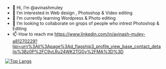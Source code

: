 - 👋 Hi, I’m @avinashmuley
- 👀 I’m interested in Web design , Photoshop & Video editing
- 🌱 I’m currently learning Wordpress & Photo editing
- 💞️ I’m looking to collaborate on grops of people who intrest Photoshop & Editing
- 📫 How to reach me                                                                                                                                                            https://www.linkedin.com/in/avinash-muley-a81270229?lipi=urn%3Ali%3Apage%3Ad_flagship3_profile_view_base_contact_details%3Bz0P%2FC9vLRu24WK2TGGy%2FMA%3D%3D



[![Top Langs](https://github-readme-stats.vercel.app/api/top-langs/?username=avinashmuley&layout=compact)](https://github.com/avinashmuley/github-readme-stats)
<!---
avinashmuley/avinashmuley is a ✨ special ✨ repository because its `README.md` (this file) appears on your GitHub profile.
You can click the Preview link to take a look at your changes.
--->
